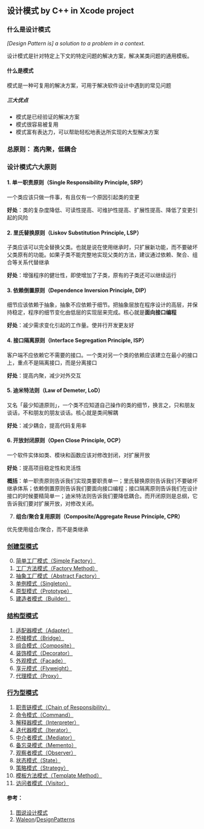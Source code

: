 ## 设计模式 by C++ in Xcode project

### 什么是设计模式

*[Design Pattern is] a solution to a problem in a context.*

设计模式是针对特定上下文的特定问题的解决方案，解决某类问题的通用模板。

#### 什么是模式

模式是一种可复用的解决方案，可用于解决软件设计中遇到的常见问题

##### 三大优点

- 模式是已经验证的解决方案
- 模式很容易被复用
- 模式富有表达力，可以帮助轻松地表达所实现的大型解决方案

### 总原则： **高内聚，低耦合**

### 设计模式六大原则

#### 1. **单一职责原则（Single Responsibility Principle, SRP）**

一个类应该只做一件事，有且仅有一个原因引起类的变更

**好处**：类的复杂度降低、可读性提高、可维护性提高、扩展性提高、降低了变更引起的风险

#### 2. **里氏替换原则（Liskov Substitution Principle, LSP）**

子类应该可以完全替换父类。也就是说在使用继承时，只扩展新功能，而不要破坏父类原有的功能。如果子类不能完整地实现父类的方法，建议通过依赖、聚合、组合等关系代替继承

**好处**：增强程序的健壮性，即使增加了子类，原有的子类还可以继续运行

#### 3. **依赖倒置原则（Dependence Inversion Principle, DIP）**

细节应该依赖于抽象，抽象不应依赖于细节。把抽象层放在程序设计的高层，并保持稳定，程序的细节变化由低层的实现层来完成。核心就是**面向接口编程**

**好处**：减少需求变化引起的工作量。使并行开发更友好

#### 4. **接口隔离原则（Interface Segregation Principle, ISP）**

客户端不应依赖它不需要的接口。一个类对另一个类的依赖应该建立在最小的接口上，重点不是隔离接口，而是分离接口

**好处**：提高内聚，减少对外交互

#### 5. **迪米特法则（Law of Demeter, LoD）**

又名「最少知道原则」，一个类不应知道自己操作的类的细节，换言之，只和朋友谈话，不和朋友的朋友谈话。核心就是类间解耦

**好处**：减少耦合，提高代码复用率

#### 6. **开放封闭原则（Open Close Principle, OCP）**

一个软件实体如类、模块和函数应该对修改封闭，对扩展开放

**好处**：提高项目稳定性和灵活性

**概括**：单一职责原则告诉我们实现类要职责单一；里氏替换原则告诉我们不要破坏继承体系；依赖倒置原则告诉我们要面向接口编程；接口隔离原则告诉我们在设计接口的时候要精简单一；迪米特法则告诉我们要降低耦合。而开闭原则是总纲，它告诉我们要对扩展开放，对修改关闭。

7. **组合/聚合复用原则（Composite/Aggregate Reuse Principle, CPR）**

优先使用组合/聚合，而不是类继承

### [创建型模式](https://github.com/ontheway12138/DesignPattern/tree/master/CreationalPatten)

0. [简单工厂模式（Simple Factory）](https://github.com/ontheway12138/DesignPattern/tree/master/CreationalPatten/SimpleFactory)
1. [工厂方法模式（Factory Method）](https://github.com/ontheway12138/DesignPattern/tree/master/CreationalPatten/FactoryMethod)
2. [抽象工厂模式（Abstract Factory）](https://github.com/ontheway12138/DesignPattern/tree/master/CreationalPatten/AbstractFactory)
3. [单例模式（Singleton）](https://github.com/ontheway12138/DesignPattern/tree/master/CreationalPatten/Singleton)
4. [原型模式（Prototype）](https://github.com/ontheway12138/DesignPattern/tree/master/CreationalPatten/Prototype)
5. [建造者模式（Builder）](https://github.com/ontheway12138/DesignPattern/tree/master/CreationalPatten/Builder)

### [结构型模式](https://github.com/ontheway12138/DesignPattern/tree/master/StructuralPattern)

1. [适配器模式（Adapter）](https://github.com/ontheway12138/DesignPattern/tree/master/StructuralPatten/Adapter)
2. [桥接模式（Bridge）](https://github.com/ontheway12138/DesignPattern/tree/master/StructuralPatten/Bridge)
3. [组合模式（Composite）](https://github.com/ontheway12138/DesignPattern/tree/master/StructuralPatten/Composite)
4. [装饰模式（Decorator）](https://github.com/ontheway12138/DesignPattern/tree/master/StructuralPatten/Decorator)
5. [外观模式（Facade）](https://github.com/ontheway12138/DesignPattern/tree/master/StructuralPatten/Facade)
6. [享元模式（Flyweight）](https://github.com/ontheway12138/DesignPattern/tree/master/StructuralPatten/Flyweight)
7. [代理模式（Proxy）](https://github.com/ontheway12138/DesignPattern/tree/master/StructuralPatten/Proxy)

### [行为型模式](https://github.com/ontheway12138/DesignPattern/tree/master/BehavioralPattern)

1. [职责链模式（Chain of Responsibility）](https://github.com/ontheway12138/DesignPattern/tree/master/BehavioralPatten/ChainOfResponsibility)
2. [命令模式（Command）](https://github.com/ontheway12138/DesignPattern/tree/master/BehavioralPatten/Command)
3. [解释器模式（Interpreter）](https://github.com/ontheway12138/DesignPattern/tree/master/BehavioralPatten/Interpreter)
4. [迭代器模式（Iterator）](https://github.com/ontheway12138/DesignPattern/tree/master/BehavioralPatten/Iterator)
5. [中介者模式（Mediator）](https://github.com/ontheway12138/DesignPattern/tree/master/BehavioralPatten/Mediator)
6. [备忘录模式（Memento）](https://github.com/ontheway12138/DesignPattern/tree/master/BehavioralPatten/Memento)
7. [观察者模式（Observer）](https://github.com/ontheway12138/DesignPattern/tree/master/BehavioralPatten/Observer)
8. [状态模式（State）](https://github.com/ontheway12138/DesignPattern/tree/master/BehavioralPatten/State)
9. [策略模式（Strategy）](https://github.com/ontheway12138/DesignPattern/tree/master/BehavioralPatten/Strategy)
10. [模板方法模式（Template Method）](https://github.com/ontheway12138/DesignPattern/tree/master/BehavioralPatten/TemplateMethod)
11. [访问者模式（Visitor）](https://github.com/ontheway12138/DesignPattern/tree/master/BehavioralPatten/Visitor)


#### 参考：

1. [图说设计模式](https://design-patterns.readthedocs.io/zh_CN/latest/index.html)
2. [Waleon](https://github.com/Waleon)/[DesignPatterns](https://github.com/Waleon/DesignPatterns)
